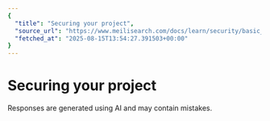 ```yaml
---
{
  "title": "Securing your project",
  "source_url": "https://www.meilisearch.com/docs/learn/security/basic_security",
  "fetched_at": "2025-08-15T13:54:27.391503+00:00"
}
---
```


# Securing your project

Responses are generated using AI and may contain mistakes.
